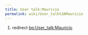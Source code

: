 ```yaml
---
title: User talk:Mauricio
permalink: wiki/User_talk%3AMauricio
---
```


1.  redirect <bp:User_talk:Mauricio>


